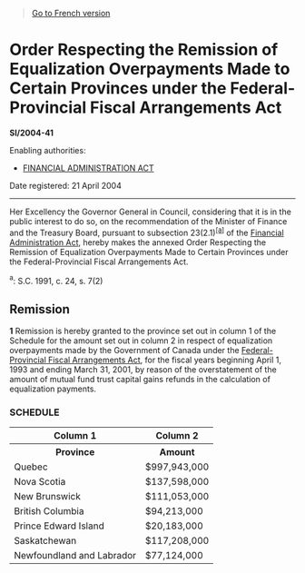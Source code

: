 > [Go to French version](/fr/Règlements/Textes%20réglementaires/2004/41.md)

# Order Respecting the Remission of Equalization Overpayments Made to Certain Provinces under the Federal-Provincial Fiscal Arrangements Act

**SI/2004-41**

Enabling authorities: 
- [FINANCIAL ADMINISTRATION ACT](/en/Acts/Revised%20Statutes%20of%20Canada/F/F-11.md)

Date registered: 21 April 2004

----------

Her Excellency the Governor General in Council, considering that it is in the public interest to do so, on the recommendation of the Minister of Finance and the Treasury Board, pursuant to subsection 23(2.1)<sup><a href='#fn_SI-2004-41_e_hq_5148'>[a]</a></sup> of the [Financial Administration Act](/en/Acts/Revised%20Statutes%20of%20Canada/F/F-11.md), hereby makes the annexed Order Respecting the Remission of Equalization Overpayments Made to Certain Provinces under the Federal-Provincial Fiscal Arrangements Act.

<a name='fn_SI-2004-41_e_hq_5148'><sup>a</sup></a>: S.C. 1991, c. 24, s. 7(2)<br />




## Remission


**1** Remission is hereby granted to the province set out in column 1 of the Schedule for the amount set out in column 2 in respect of equalization overpayments made by the Government of Canada under the [Federal-Provincial Fiscal Arrangements Act](/en/Acts/Statutes%20of%20Canada/1970/c.%20F-6.md), for the fiscal years beginning April 1, 1993 and ending March 31, 2001, by reason of the overstatement of the amount of mutual fund trust capital gains refunds in the calculation of equalization payments.




### **SCHEDULE** 
<table>
<tr>
<th>Column 1</th>
<th>Column 2</th>
</tr>
<tr>
<th>Province</th>
<th>Amount</th>
</tr>
<tr>
<td>Quebec</td>
<td>$997,943,000</td>
</tr>
<tr>
<td>Nova Scotia</td>
<td>$137,598,000</td>
</tr>
<tr>
<td>New Brunswick</td>
<td>$111,053,000</td>
</tr>
<tr>
<td>British Columbia</td>
<td>$94,213,000</td>
</tr>
<tr>
<td>Prince Edward Island</td>
<td>$20,183,000</td>
</tr>
<tr>
<td>Saskatchewan</td>
<td>$117,208,000</td>
</tr>
<tr>
<td>Newfoundland and Labrador</td>
<td>$77,124,000</td>
</tr>
</table>


